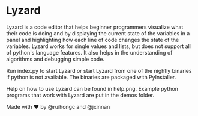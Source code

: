 # Lyzard

Lyzard is a code editor that helps beginner programmers visualize what their code is doing and by displaying the current state of the variables in a panel and highlighting how each line of code changes the state of the variables. Lyzard works for single values and lists, but does not support all of python's language features. It also helps in the understanding of algorithms and debugging simple code.

Run index.py to start Lyzard or start Lyzard from one of the nightly binaries if python is not available. The binaries are packaged with PyInstaller.

Help on how to use Lyzard can be found in help.png. Example python programs that work with Lyzard are put in the demos folder.

Made with ❤️ by @ruihongc and @jxinnan
